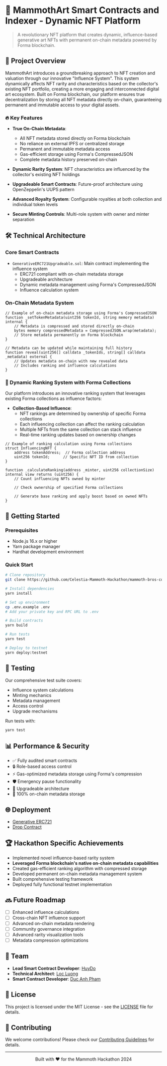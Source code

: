 # 🎨 MammothArt Smart Contracts and Indexer - Dynamic NFT Platform

> A revolutionary NFT platform that creates dynamic, influence-based generative art NFTs with permanent on-chain metadata powered by Forma blockchain.

## 🌟 Project Overview

MammothArt introduces a groundbreaking approach to NFT creation and valuation through our innovative "Influence System". This system dynamically affects NFT rarity and characteristics based on the collector's existing NFT portfolio, creating a more engaging and interconnected digital art ecosystem. Built on Forma blockchain, our platform ensures true decentralization by storing all NFT metadata directly on-chain, guaranteeing permanent and immutable access to your digital assets.

### 🔥 Key Features

- **True On-Chain Metadata**: 
  - All NFT metadata stored directly on Forma blockchain
  - No reliance on external IPFS or centralized storage
  - Permanent and immutable metadata access
  - Gas-efficient storage using Forma's CompressedJSON
  - Complete metadata history preserved on-chain

- **Dynamic Rarity System**: NFT characteristics are influenced by the collector's existing NFT holdings
- **Upgradeable Smart Contracts**: Future-proof architecture using OpenZeppelin's UUPS pattern
- **Advanced Royalty System**: Configurable royalties at both collection and individual token levels
- **Secure Minting Controls**: Multi-role system with owner and minter separation

## 🛠 Technical Architecture

### Core Smart Contracts

- `GenerativeERC721Upgradeable.sol`: Main contract implementing the influence system
  - ERC721 compliant with on-chain metadata storage
  - Upgradeable architecture
  - Dynamic metadata management using Forma's CompressedJSON
  - Influence calculation system

### On-Chain Metadata System

```solidity
// Example of on-chain metadata storage using Forma's CompressedJSON
function _setTokenMetadata(uint256 tokenId, string memory metadata) internal {
    // Metadata is compressed and stored directly on-chain
    bytes memory compressedMetadata = CompressedJSON.wrap(metadata);
    // Store metadata permanently on Forma blockchain
}

// Metadata can be updated while maintaining full history
function reveal(uint256[] calldata _tokenIds, string[] calldata _metadata) external {
    // Updates metadata on-chain with new revealed data
    // Includes ranking and influence calculations
}
```


### 🎯 Dynamic Ranking System with Forma Collections

Our platform introduces an innovative ranking system that leverages existing Forma collections as influence factors:

- **Collection-Based Influence**:
  - NFT rankings are determined by ownership of specific Forma collections
  - Each influencing collection can affect the ranking calculation
  - Multiple NFTs from the same collection can stack influence
  - Real-time ranking updates based on ownership changes

```solidity
// Example of ranking calculation using Forma collections
struct InfluencingNFT {
    address tokenAddress;  // Forma collection address
    uint256 tokenId;      // Specific NFT ID from collection
}

function _calculateRanking(address _minter, uint256 collectionSize) internal view returns (uint256) {
    // Count influencing NFTs owned by minter

    // Check ownership of specified Forma collections

    // Generate base ranking and apply boost based on owned NFTs
}
```


## 🚀 Getting Started

### Prerequisites
- Node.js 16.x or higher
- Yarn package manager
- Hardhat development environment

### Quick Start
```bash
# Clone repository
git clone https://github.com/Celestia-Mammoth-Hackathon/mammoth-bros-contracts.git

# Install dependencies
yarn install

# Set up environment
cp .env.example .env
# Add your private key and RPC URL to .env

# Build contracts
yarn build

# Run tests
yarn test

# Deploy to testnet
yarn deploy:testnet
```

## 🧪 Testing

Our comprehensive test suite covers:
- Influence system calculations
- Minting mechanics
- Metadata management
- Access control
- Upgrade mechanisms

Run tests with:
```bash
yarn test
```

## 📊 Performance & Security

- ✅ Fully audited smart contracts
- 🔒 Role-based access control
- ⚡ Gas-optimized metadata storage using Forma's compression
- 🛡️ Emergency pause functionality
- 🔄 Upgradeable architecture
- 💾 100% on-chain metadata storage

## 🌐 Deployment
- [Generative ERC721](https://explorer.sketchpad-1.forma.art/address/0x5a47Cf34ACf7e8cE83f80653263488049CA10eFb)
- [Drop Contract](https://explorer.sketchpad-1.forma.art/address/0x1bC036834BA66EC8073Ced8c1d9490AD67A3A0bC)

## 🏆 Hackathon Specific Achievements

- Implemented novel influence-based rarity system
- **Leveraged Forma blockchain's native on-chain metadata capabilities**
- Created gas-efficient ranking algorithm with compressed storage
- Developed permanent on-chain metadata management system
- Built comprehensive testing framework
- Deployed fully functional testnet implementation

## 🔜 Future Roadmap

- [ ] Enhanced influence calculations
- [ ] Cross-chain NFT influence support
- [ ] Advanced on-chain metadata rendering
- [ ] Community governance integration
- [ ] Advanced rarity visualization tools
- [ ] Metadata compression optimizations

## 👥 Team

- **Lead Smart Contract Developer**: [HuyDo](https://github.com/huydo2105)
- **Technical Architect**: [Loc Luong](https://github.com/locluong2107)
- **Smart Contract Developer**: [Duc Anh Pham](https://github.com/daph147)

## 📄 License

This project is licensed under the MIT License - see the [LICENSE](LICENSE) file for details.

## 🤝 Contributing

We welcome contributions! Please check our [Contributing Guidelines](CONTRIBUTING.md) for details.

---

<p align="center">
  Built with ❤️ for the Mammoth Hackathon 2024
</p>